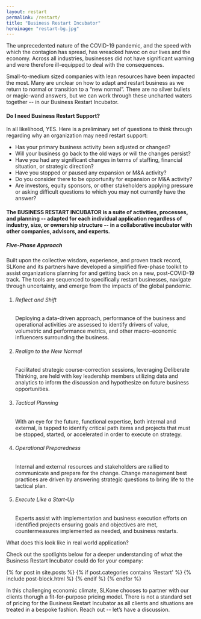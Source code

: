 ```yaml
---
layout: restart
permalink: /restart/
title: "Business Restart Incubator"
heroimage: "restart-bg.jpg"
---
```

<div id="restart-one">
	<p class="large">The unprecedented nature of the COVID-19 pandemic, and the speed with which the contagion has spread, 
has wreacked havoc on our lives and the economy. Across all industries, businesses did not have significant 
warning and were therefore ill-equipped to deal with the consequences.</p>
	<p class="large">Small-to-medium sized companies with lean resources have been impacted the most. Many are unclear on how to
adapt and restart business as we return to normal or transition to a “new normal”. There are no silver bullets or magic-wand answers, but we can work through these uncharted waters together -- in our Business Restart Incubator.</p>
</div>
<div id="restart-two" class="emphasis">
	<h4>Do I need Business Restart Support?</h4>
	<p class="large">In all likelihood, YES. 
Here is a preliminary set of questions to think through regarding why an organization may need restart support: </p>
	<ul>
		<li>Has your primary business activity been adjusted or changed?</li>
		<li>Will your business go back to the old ways or will the changes persist?</li>
		<li>Have you had any significant changes in terms of staffing, financial situation, or strategic direction?</li>
		<li>Have you stopped or paused any expansion or M&A activity?</li>
		<li>Do you consider there to be opportunity for expansion or M&A activity?</li>
		<li>Are investors, equity sponsors, or other stakeholders applying pressure or asking difficult questions
	  to which you may not currently have the answer?</li>
	</ul>
</div>
<div id="restart-three" class="emphasis-alt">
	<h4>The BUSINESS RESTART INCUBATOR is a suite of activities, processes, and planning -- adapted for each 
individual application regardless of industry, size, or ownership structure -- in a collaborative incubator with
other companies, advisors, and experts.</h4>
</div>
<div id="restart-four" class="emphasis">
	<h5>Five-Phase Approach</h5>
	<p class="large">Built upon the collective wisdom, experience, and proven track record, SLKone and its partners have developed a 
simplified five-phase toolkit to assist organizations planning for and getting back on a new, post-COVID-19 track. The tools are
sequenced to specifically restart businesses, navigate through uncertainty, and emerge from the impacts of the global pandemic. </p>
	<ol>
	<li>
		<h6>Reflect and Shift</h6>
		<p>Deploying a data-driven approach, performance of the business and operational activities are assessed to identify
	drivers of value, volumetric and performance metrics, and other macro-economic influencers surrounding the business.</p>
	</li>
	<li>
		<h6>Realign to the New Normal</h6>
		<p>Facilitated strategic course-correction sessions, leveraging Deliberate Thinking, are held with key leadership members 
utilizing data and analytics to inform the discussion and hypothesize on future business opportunities.</p>
	</li>
	<li>
		<h6>Tactical Planning</h6>
		<p>With an eye for the future, functional expertise, both internal and external, is tapped to identify critical path items and 
projects that must be stopped, started, or accelerated in order to execute on strategy.</p>
	</li>
	<li>
		<h6>Operational Preparedness</h6>
		<p>Internal and external resources and stakeholders are rallied to communicate and prepare for the change. Change 
management best practices are driven by answering strategic questions to bring life to the tactical plan.</p>
	</li>
	<li>
		<h6>Execute Like a Start-Up</h6>
		<p>Experts assist with implementation and business execution efforts on identified projects ensuring goals and 
objectives are met, countermeasures implemented as needed, and business restarts.</p>
	</li>
	</ol>
</div>
<div id="restart-six">
		<p class="large">What does this look like in real world application?</p>
			<p class="large"> Check out the spotlights below for a deeper understanding of what the Business Restart Incubator could do for your company:</p>
		<div class="post-blocks">
		  {% for post in site.posts %}
			  {% if post.categories contains 'Restart' %}
			    {% include post-block.html %}
			{% endif %}
		  {% endfor %}
    </div>
</div>
<div id="restart-five">
	<p class="large">In this challenging economic climate, SLKone chooses to partner with our clients thorugh a fit-for-purpose
pricing model. There is not a standard set of pricing for the Business Restart Incubator as all clients and 
situations are treated in a bespoke fashion. Reach out -- let’s have a discussion.</p>
</div>
